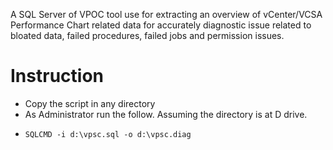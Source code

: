 A SQL Server of VPOC tool use for extracting an overview of vCenter/VCSA Performance Chart related data for accurately diagnostic issue related to bloated data, failed procedures, failed jobs and permission issues.

# Instruction
 * Copy the script in any directory
 *   As Administrator run the follow. Assuming the directory is at D drive.
 *     SQLCMD -i d:\vpsc.sql -o d:\vpsc.diag
